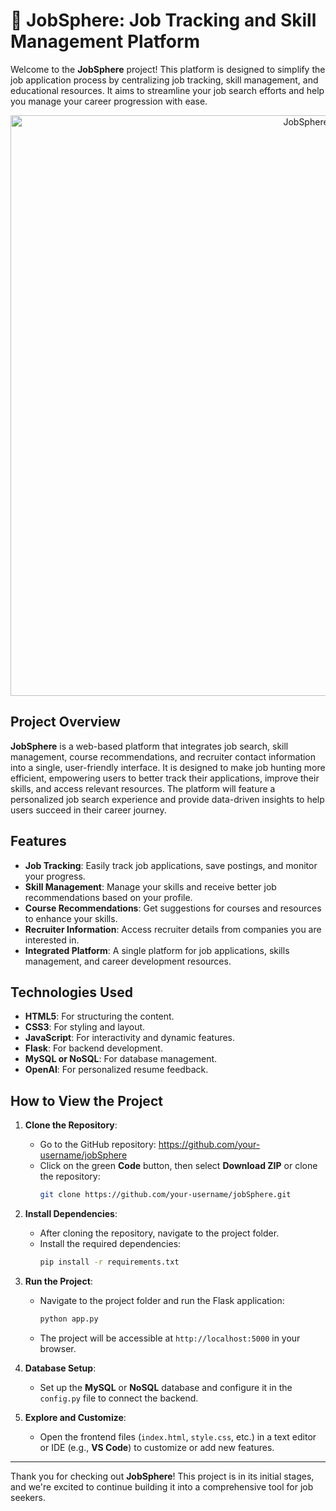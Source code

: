 # 🚀 JobSphere: Job Tracking and Skill Management Platform

Welcome to the **JobSphere** project! This platform is designed to simplify the job application process by centralizing job tracking, skill management, and educational resources. It aims to streamline your job search efforts and help you manage your career progression with ease.

<p align="center">
  <img width="929" alt="JobSphere" src="https://example.com/jobSphereImage.png">
</p>

## Project Overview

**JobSphere** is a web-based platform that integrates job search, skill management, course recommendations, and recruiter contact information into a single, user-friendly interface. It is designed to make job hunting more efficient, empowering users to better track their applications, improve their skills, and access relevant resources. The platform will feature a personalized job search experience and provide data-driven insights to help users succeed in their career journey.

## Features

- **Job Tracking**: Easily track job applications, save postings, and monitor your progress.
- **Skill Management**: Manage your skills and receive better job recommendations based on your profile.
- **Course Recommendations**: Get suggestions for courses and resources to enhance your skills.
- **Recruiter Information**: Access recruiter details from companies you are interested in.
- **Integrated Platform**: A single platform for job applications, skills management, and career development resources.

## Technologies Used

- **HTML5**: For structuring the content.
- **CSS3**: For styling and layout.
- **JavaScript**: For interactivity and dynamic features.
- **Flask**: For backend development.
- **MySQL or NoSQL**: For database management.
- **OpenAI**: For personalized resume feedback.

## How to View the Project

1. **Clone the Repository**:
   - Go to the GitHub repository: https://github.com/your-username/jobSphere
   - Click on the green **Code** button, then select **Download ZIP** or clone the repository:
     ```bash
     git clone https://github.com/your-username/jobSphere.git
     ```

2. **Install Dependencies**:
   - After cloning the repository, navigate to the project folder.
   - Install the required dependencies:
     ```bash
     pip install -r requirements.txt
     ```

3. **Run the Project**:
   - Navigate to the project folder and run the Flask application:
     ```bash
     python app.py
     ```
   - The project will be accessible at `http://localhost:5000` in your browser.

4. **Database Setup**:
   - Set up the **MySQL** or **NoSQL** database and configure it in the `config.py` file to connect the backend.

5. **Explore and Customize**:
   - Open the frontend files (`index.html`, `style.css`, etc.) in a text editor or IDE (e.g., **VS Code**) to customize or add new features.

---

Thank you for checking out **JobSphere**! This project is in its initial stages, and we're excited to continue building it into a comprehensive tool for job seekers.
